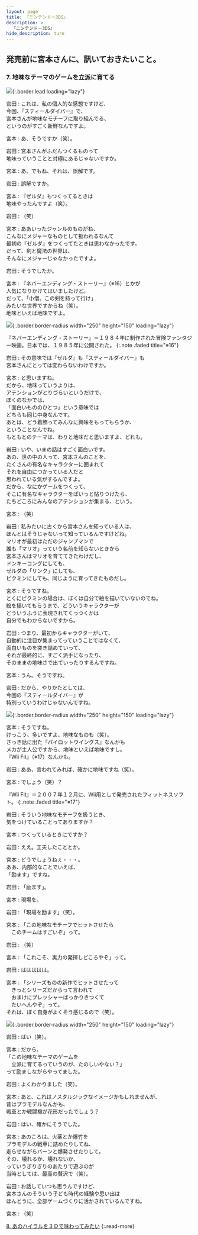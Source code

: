 ```yaml
---
layout: page
title: 『ニンテンドー3DS』
description: >
  『ニンテンドー3DS』
hide_description: ture
---
```


## 発売前に宮本さんに、訊いておきたいこと。

### 7. 地味なテーマのゲームを立派に育てる

![](/interviews/jp/3ds/hardware/vol1/img/mainvisual7.jpg){:.border.lead loading="lazy"}

岩田
: これは、私の個人的な感想ですけど、<br>今回、『スティールダイバー』で、<br>宮本さんが地味なモチーフに取り組んでる、<br>というのがすごく新鮮なんですよ。

宮本
: あ、そうですか（笑）。

岩田
: 宮本さんがふだんつくるものって<br>地味っていうことと対極にあるじゃないですか。

宮本
: あ、でもね、それは、誤解です。

岩田
: 誤解ですか。

宮本
: 『ゼルダ』もつくってるときは<br>地味やったんですよ（笑）。

岩田
: （笑）

宮本
: ああいったジャンルのものがね、<br>こんなにメジャーなものとして扱われるなんて<br>最初の『ゼルダ』をつくってたときは思わなかったです。<br>だって、剣と魔法の世界は、<br>そんなにメジャーじゃなかったですよ。

岩田
: そうでしたか。

宮本
: 『ネバーエンディング・ストーリー』（※16）とかが<br>人気になりかけてはいましたけど。<br>だって、「小僧、この剣を持って行け」<br>みたいな世界ですからね（笑）。<br>地味といえば地味ですよ。

![](/interviews/jp/3ds/hardware/vol1/img/photo14.jpg){:.border.border-radius width="250" height="150"  loading="lazy"}


『ネバーエンディング・ストーリー』＝１９８４年に制作された冒険ファンタジー映画。日本では、１９８５年に公開された。
{:.note .faded title="※16"}

岩田
: その意味では『ゼルダ』も『スティールダイバー』も<br>宮本さんにとっては変わらないわけですか。

宮本
: と思いますね。<br>だから、地味っていうよりは、<br>アテンションがとりづらいというだけで、<br>ぼくのなかでは、<br>「面白いもののひとつ」という意味では<br>どちらも同じ中身なんです。<br>あとは、どう着飾ってみんなに興味をもってもらうか、<br>ということなんでね。<br>もともとのテーマは、わりと地味だと思いますよ、どれも。

岩田
: いや、いまの話はすごく面白いです。<br>あの、世の中の人って、宮本さんのことを、<br>たくさんの有名なキャラクターに囲まれて<br>それを自由につかっている人だと<br>思われている気がするんですよ。<br>だから、なにかゲームをつくって、<br>そこに有名なキャラクターをぽいっと貼りつけたら、<br>たちどころにみんなのアテンションが集まる、という。

宮本
: （笑）

岩田
: 私みたいに古くから宮本さんを知っている人は、<br>ほんとはそうじゃないって知っているんですけどね。<br>マリオが最初はただのジャンプマンで<br>誰も「マリオ」っていう名前を知らないときから<br>宮本さんはマリオを育ててきたわけだし、<br>ドンキーコングにしても、<br>ゼルダの「リンク」にしても、<br>ピクミンにしても、同じように育ってきたものだし。

宮本
: そうですね。<br>とくにピクミンの場合は、ぼくは自分で絵を描いていないのでね。<br>絵を描いてもらうまで、どういうキャラクターが<br>どういうふうに表現されてくっつくかは<br>自分でもわからないですから。

岩田
: つまり、最初からキャラクターがいて、<br>自動的に注目が集まってっていうことではなくて、<br>面白いものを突き詰めていって、<br>それが最終的に、すごく派手になったり、<br>そのままの地味さで出ていったりするんですね。

宮本
: うん。そうですね。

岩田
: だから、やりかたとしては、<br>今回の『スティールダイバー』が<br>特別っていうわけじゃないんですね。

![](/interviews/jp/3ds/hardware/vol1/img/photo15.jpg){:.border.border-radius width="250" height="150"  loading="lazy"}

宮本
: そうですね。<br>けっこう、多いですよ、地味なものも（笑）。<br>さっき話に出た『パイロットウイングス』なんかも<br>メカが主人公ですから、地味といえば地味ですし。<br>『Wii Fit』（※17）なんかも。

岩田
: ああ、言われてみれば、確かに地味ですね（笑）。

宮本
: でしょう（笑）？

『Wii Fit』＝２００７年１２月に、Wii用として発売されたフィットネスソフト。
{:.note .faded title="※17"}

岩田
: そういう地味なモチーフを扱うとき、<br>気をつけていることってありますか？

宮本
: つくっているときにですか？

岩田
: ええ。工夫したこととか。

宮本
: どうでしょうねぇ・・・。<br>ああ、内部的なことでいえば、<br>「励ます」ですね。

岩田
: 「励ます」。

宮本
: 現場を。

岩田
: 「現場を励ます」（笑）。

宮本
: 「この地味なモチーフでヒットさせたら<br>　このチームはすごいぞ」って。

岩田
: （笑）

宮本
: 「これこそ、実力の発揮しどころやぞ」って。

岩田
: ははははは。

宮本
: 「シリーズものの新作でヒットさせたって<br>　きっとシリーズだからって言われて<br>　おまけにプレッシャーばっかりきつくて<br>　たいへんやぞ」って。<br>それは、ぼく自身がよくそう感じるので（笑）。

![](/interviews/jp/3ds/hardware/vol1/img/photo16.jpg){:.border.border-radius width="250" height="150"  loading="lazy"}

岩田
: はい（笑）。

宮本
: だから、<br>「この地味なテーマのゲームを<br>　立派に育てるっていうのが、たのしいやない？」<br>って励ましながらやってました。

岩田
: よくわかりました（笑）。

宮本
: あと、これはノスタルジックなイメージかもしれませんが、<br>昔はプラモデルなんかも、<br>戦車とか戦闘機が花形だったでしょう？

岩田
: はい、確かにそうでした。

宮本
: あのころは、火薬とか爆竹を<br>プラモデルの戦車に詰めたりしてね、<br>走らせながらバーンと爆発させたりして。<br>その、壊れるか、壊れないか、<br>っていうぎりぎりのあたりで遊ぶのが<br>当時としては、最高の贅沢で（笑）。

岩田
: お話していつも思うんですけど、<br>宮本さんのそういう子ども時代の経験や思い出は<br>ほんとうに、全部ゲームづくりに活かされているんですね。

宮本
: （笑）


[8. あのハイラルを３Ｄで味わってみたい](8.md)
{:.read-more}

